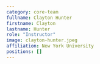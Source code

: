 ```yaml
---
category: core-team
fullname: Clayton Hunter
firstname: Clayton
lastname: Hunter
role: "Instructor"
image: clayton-hunter.jpeg
affiliation: New York University
positions: []
---
```

